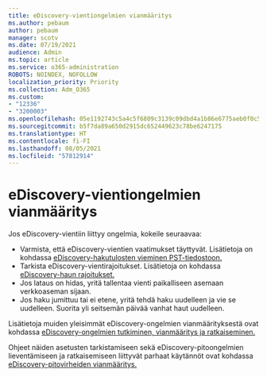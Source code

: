 ```yaml
---
title: eDiscovery-vientiongelmien vianmääritys
ms.author: pebaum
author: pebaum
manager: scotv
ms.date: 07/19/2021
audience: Admin
ms.topic: article
ms.service: o365-administration
ROBOTS: NOINDEX, NOFOLLOW
localization_priority: Priority
ms.collection: Adm_O365
ms.custom:
- "12336"
- "3200003"
ms.openlocfilehash: 05e1192743c5a4c5f6809c3139c09dbd4a1b86e6775aeb0f0c556a9c9102027b
ms.sourcegitcommit: b5f7da89a650d2915dc652449623c78be6247175
ms.translationtype: HT
ms.contentlocale: fi-FI
ms.lasthandoff: 08/05/2021
ms.locfileid: "57812914"
---
```

# <a name="troubleshooting-ediscovery-export-issues"></a>eDiscovery-vientiongelmien vianmääritys

Jos eDiscovery-vientiin liittyy ongelmia, kokeile seuraavaa:

- Varmista, että eDiscovery-vientien vaatimukset täyttyvät. Lisätietoja on kohdassa [eDiscovery-hakutulosten vieminen PST-tiedostoon.](/exchange/security-and-compliance/in-place-ediscovery/export-search-results#what-do-you-need-to-know-before-you-begin)
- Tarkista eDiscovery-vientirajoitukset. Lisätietoja on kohdassa [eDiscovery-haun rajoitukset.](/microsoft-365/compliance/limits-for-content-search#export-limits)
- Jos lataus on hidas, yritä tallentaa vienti paikalliseen asemaan verkkoaseman sijaan.
- Jos haku jumittuu tai ei etene, yritä tehdä haku uudelleen ja vie se uudelleen. Suorita yli seitsemän päivää vanhat haut uudelleen.

Lisätietoja muiden yleisimmät eDiscovery-ongelmien vianmäärityksestä ovat kohdassa [eDiscovery-ongelmien tutkiminen, vianmääritys ja ratkaiseminen.](/microsoft-365/compliance/ediscovery-troubleshooting-common-issues)

Ohjeet näiden asetusten tarkistamiseen sekä eDiscovery-pitoongelmien lieventämiseen ja ratkaisemiseen liittyvät parhaat käytännöt ovat kohdassa [eDiscovery-pitovirheiden vianmääritys.](/microsoft-365/compliance/hold-distribution-errors)